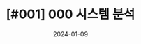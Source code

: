 ---
title:  "[#001] 000 시스템 분석"
excerpt: "XXX 게임 XX 시스템 분석"

categories:
  - Game Reverse Planning
tags:
  - [Game Reverse Planning]
toc: true
toc_sticky: true
date: 2024-01-09
last_modified_at: 2024-01-09
---